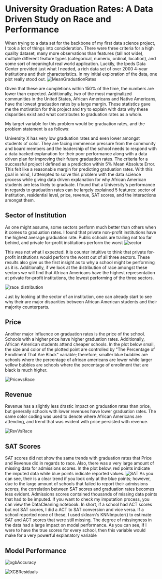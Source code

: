 # University Graduation Rates: A Data Driven Study on Race and Performance

When trying to a data set for the backbone of my first data science project, I took a lot of things into concideration. 
There were three criteria for a high quality dataset, many more observations than features (tall not wide),
multiple different feature types (categorical, numeric, ordinal, location), and some sort of meaningful real world application. Luckily, the Ipeds Data Center provided just what I needed, a rich data set of over 2000 4-year institutions and their characteristics. In my initial exploration of the data, one plot really stood out.
![MeanGraduationRates](https://user-images.githubusercontent.com/59036285/138110474-313de912-2a80-4935-8904-6b52366b9dc9.png) 

Given that these are completions within 150% of the time, the numbers are lower than expected. Additionally, two of the most marginalized communities in the United States, African Americans and Native Americans, have the lowest graduation rates by a large margin. These statistics gave me the motivation for this project and try to explain with data why these disparities exist and what contributes to graduation rates as a whole.

My target variable for this problem would be graduation rates, and the problem statement is as follows:

University X has very low graduation rates and even lower amongst students of color. They are facing immmence pressure from the community and board members and the leadership of the school needs to respond with a data backed explanation for their poor performance along with a data driven plan for improving their future graduation rates. The criteria for a successful project I defined as a prediction within 5% Mean Absolute Error. This felt like a reasonable margin for predicting graduation rates. With this goal in mind, I attempted to solve this problem with the data science process while giving data driven explanation for why African American students are less likely to graduate. I found that a University's performance in regards to graduation rates can be largely explained 5 features: sector of institution, residential level, price, revenue, SAT scores, and the interactions amongst them.

## Sector of Institution
As one might assume, some sectors perform much better than others when it comes to graduation rates. I found that  private non-profit institutions have the highest average graduation rate. Public schools are trailing not too far behind, and private for-profit institutions perform the worst
![sector](https://user-images.githubusercontent.com/59036285/138111617-9bbf9781-1353-4286-895b-3d55f014d767.png)

This was not what I expected. It is counter intuitive to think that private for-profit institutions would perform the worst out of all three sectors. These results also give us the first insight as to why a school might be performing as it is. Additionally, if we look at the distribution of race amongst these sectors we will find that African Americans have the highest representation at private for-profit institutions, the lowest performing of the three sectors.

![race_distribution](https://user-images.githubusercontent.com/59036285/138111623-d681c249-974c-4f38-a645-e747c267480e.png)

Just by looking at the sector of an institution, one can already start to see why their are major disparities between African American students and their majority counterparts. 

## Price
Another major influence on graduation rates is the price of the school. Schools with a higher price have higher graduation rates. Additionally, African American students attend cheaper schools. In the plot below small, the size and color of the plotted point are controlled by "The Percentage of Enrollment That Are Black" variable; therefore, smaller blue bubbles are schools where the percentage of african americans are lower while larger yellow bubbles are schools where the percentage of enrollment that are black is much higher.

![PricevsRace](https://user-images.githubusercontent.com/59036285/138111586-5e14aa55-bebe-4d1b-bc87-1064416b2594.png)


## Revenue
Revenue has a slightly less drastic impact on graduation rates than price, but generally schools with lower revenues have lower graduation rates. The same color coding was used to denote where African Americans are attending, and trend that was evident with price persisted with revenue.  

![RevVsRace](https://user-images.githubusercontent.com/59036285/138111556-bc070da6-cd22-4398-b8da-33f2c6c41e3a.png)

## SAT Scores
SAT scores did not show the same trends with graduation rates that Price and Revenue did in regards to race. Also, there was a very large amount of missing data for admissions scores. In the plot below, red points indicate the imputed data while blue points indicate reported values.
![SAT](https://user-images.githubusercontent.com/59036285/138111735-cdd264da-14a0-4e3e-aafb-aaa17acfea10.png)
As you can see, their is a clear trend if you look only at the blue points; however, due to the large amount of schools that failed to report their admissions scores, the correlation between SAT scores and graduation rates becomes less evident. Admissions scores contained thousands of missing data points that had to be imputed. If you want to check my imputation process, you can view the DataCleaning notebook. In short, if a school had ACT scores but not SAT scores, I did a ACT to SAT conversion and vice versa. If a school reported none of these, I used sklearn's KNNImputer() to estimate SAT and ACT scores that were still missing. The degree of missingness in the data had a large impact on model performance. As you can see, if I were to have the true scores for every school, then this variable would make for a very powerful explanatory variable

## Model Performance

![xgbAccuracy](https://user-images.githubusercontent.com/59036285/138111680-86a9d719-8a75-44dc-9c1c-7eb50f3e547d.png)


![XGBResiduals](https://user-images.githubusercontent.com/59036285/138111692-388d5efe-295a-41d0-a550-fdb96c179140.png)






